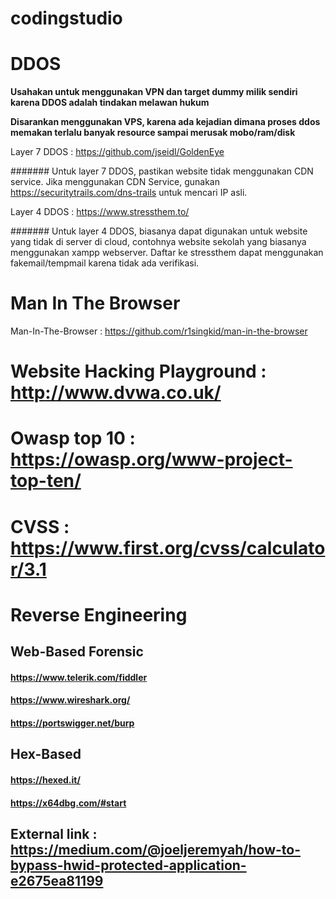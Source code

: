 # codingstudio

# DDOS

**Usahakan untuk menggunakan VPN dan target dummy milik sendiri karena DDOS adalah tindakan melawan hukum**

**Disarankan menggunakan VPS, karena ada kejadian dimana proses ddos memakan terlalu banyak resource sampai merusak mobo/ram/disk**

Layer 7 DDOS : https://github.com/jseidl/GoldenEye

####### Untuk layer 7 DDOS, pastikan website tidak menggunakan CDN service. Jika menggunakan CDN Service, gunakan https://securitytrails.com/dns-trails untuk mencari IP asli.


Layer 4 DDOS : https://www.stressthem.to/

####### Untuk layer 4 DDOS, biasanya dapat digunakan untuk website yang tidak di server di cloud, contohnya website sekolah yang biasanya menggunakan xampp webserver. 
Daftar ke stressthem dapat menggunakan fakemail/tempmail karena tidak ada verifikasi.



# Man In The Browser
Man-In-The-Browser : https://github.com/r1singkid/man-in-the-browser


# Website Hacking Playground : http://www.dvwa.co.uk/

# Owasp top 10 : https://owasp.org/www-project-top-ten/

# CVSS : https://www.first.org/cvss/calculator/3.1

# Reverse Engineering
## Web-Based Forensic
#### https://www.telerik.com/fiddler
#### https://www.wireshark.org/
#### https://portswigger.net/burp

## Hex-Based
#### https://hexed.it/
#### https://x64dbg.com/#start
## External link : https://medium.com/@joeljeremyah/how-to-bypass-hwid-protected-application-e2675ea81199
